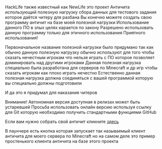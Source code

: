 HackLife также известный как NewLife это проект Античита использующий полезную нагрузку сбора данных для тестового задания которое даётся читеру для разбана
Вы конечно можете создать свою программу античит на базе моей полезной нагрузки
Использование данного ПО в злых целях карается по закону
Разрешено использовать данную программу только для этичного использования
Приятного использования!

Первоначальное название полезной нагрузки было придумано так как обычно данную полезную нагрузку обычно используют для того чтобы сказать нечестным игрокам что нельзя играть с ПО которое позволяет доминировать над другими игроками
Данная полезная нагрузка специально была разработана для серверов по Minecraft и др игр чтобы сказать игрокам как плохо играть нечестно
Естественно данная полезная нагрузка должна соединяться с вашей программой которую вы специально должны подготовили

И да это я придумал для наказания читеров

Внимание! Автономная версия доступная в релизах может быть устаревшей
Просьба использовать онлайн версию используя ссылку для Git которую необходимо получить стандартными функциями GitHub

Если вам нужно собрать свой античит кликните [здесь](https://aleksejtalanov13.github.io/newlife/build)

В лаунчере есть кнопка которая запускает так называемый клиент античита для моего сервера по Minecraft но на самом деле это пример простенького клиента античита на базе этого проекта